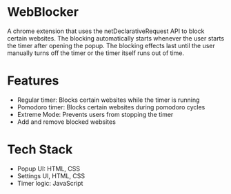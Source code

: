 # WebBlocker
A chrome extension that uses the netDeclarativeRequest API to block certain websites. The blocking automatically starts whenever the user starts the timer after opening the popup. The blocking effects last until the user manually turns off the timer or the timer itself runs out of time. 

# Features
- Regular timer: Blocks certain websites while the timer is running
- Pomodoro timer: Blocks certain websites during pomodoro cycles
- Extreme Mode: Prevents users from stopping the timer
- Add and remove blocked websites

# Tech Stack
- Popup UI: HTML, CSS
- Settings UI, HTML, CSS
- Timer logic: JavaScript
